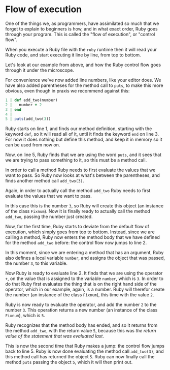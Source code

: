 # Flow of execution

One of the things we, as programmers, have assimilated so much that we forget
to explain to beginners is how, and in what exact order, Ruby goes through your
program. This is called the "flow of execution", or "control flow".

When you execute a Ruby file with the `ruby` runtime then it will read your
Ruby code, and start executing it line by line, from top to bottom.

Let's look at our example from above, and how the Ruby control flow goes
through it under the microscope.

For convenience we've now added line numbers, like your editor does. We have
also added parentheses for the method call to `puts`, to make this more
obvious, even though in praxis we recommend against this:

```ruby
1 | def add_two(number)
2 |   number + 2
3 | end
4 |
5 | puts(add_two(3))
```

Ruby starts on line 1, and finds our method definition, starting with the
keyword `def`, so it will read all of it, until it finds the keyword `end` on
line 3. For now it does nothing but define this method, and keep it in memory
so it can be used from now on.

Now, on line 5, Ruby finds that we are using the word `puts`, and it sees that
we are trying to pass something to it, so this must be a method call.

In order to call a method Ruby needs to first evaluate the values that we want
to pass. So Ruby now looks at what's between the parentheses, and finds another
method call `add_two(3)`.

Again, in order to actually call the method `add_two` Ruby needs to first
evaluate the values that we want to pass.

In this case this is the number `3`, so Ruby will create this object (an
instance of the class `Fixnum`). Now it is finally ready to actually call the
method `add_two`, passing the number just created.

Now, for the first time, Ruby starts to deviate from the default flow of
execution, which simply goes from top to bottom. Instead, since we are calling
a method, Ruby now enters the method body that we have defined for the method
`add_two` before: the control flow now jumps to line 2.

In this moment, since we are entering a method that has an argument, Ruby
also defines a local variable `number`, and assigns the object that was
passed, the number `3`, to this variable.

Now Ruby is ready to evaluate line 2. It finds that we are using the operator
`+`, on the value that is assigned to the variable `number`, which is `3`. In
order to do that Ruby first evaluates the thing that is on the right hand side
of the operator, which in our example, again, is a number. Ruby will therefor
create the number (an instance of the class `Fixnum`), this time with the value
`2`.

Ruby is now ready to evaluate the operator, and add the number `2` to the
number `3`. This operation returns a new number (an instance of the class
`Fixnum`), which is `5`.

Ruby recognizes that the method body has ended, and so it returns from the
method `add_two`, with the return value `5`, because this was *the return value
of the statement that was evaluated last*.

This is now the second time that Ruby makes a jump: the control flow jumps
back to line 5. Ruby is now done evaluating the method call `add_two(3)`, and
this method call has returned the object `5`. Ruby can now finally call the
method `puts` passing the object `5`, which it will then print out.
